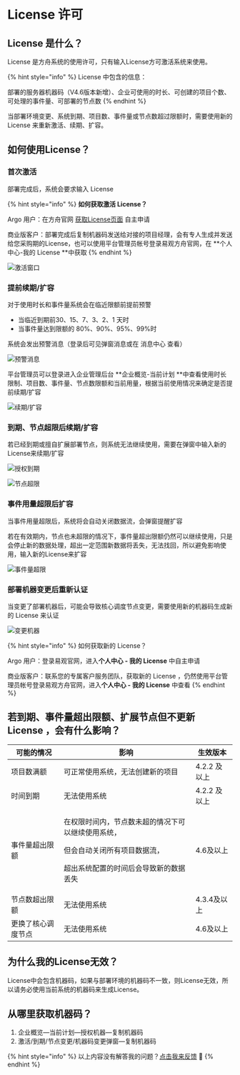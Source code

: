 # License 许可

## License 是什么？

License 是方舟系统的使用许可，只有输入License方可激活系统来使用。

{% hint style="info" %}
License 中包含的信息：

部署的服务器机器码（V4.6版本新增）、企业可使用的时长、可创建的项目个数、可处理的事件量、可部署的节点数
{% endhint %}

当部署环境变更、系统到期、项目数、事件量或节点数超过限额时，需要使用新的 License 来重新激活、续期、扩容。

## 如何使用License？

### 首次激活

部署完成后，系统会要求输入 License 

{% hint style="info" %}
**如何获取激活 License？**

Argo 用户：在方舟官网 [获取License页面](https://ark.analysys.cn/license.html) 自主申请 

商业版客户：部署完成后复制机器码发送给对接的项目经理，会有专人生成并发送给您采购期的License，也可以使用平台管理员帐号登录易观方舟官网，在 **个人中心-我的 License **中获取
{% endhint %}

![激活窗口](<../.gitbook/assets/image (277).png>)

### 提前续期/扩容

对于使用时长和事件量系统会在临近限额前提前预警

* 当临近到期前30、15、7、3、2、1 天时
* 当事件量达到限额的 80%、90%、95%、99%时

系统会发出预警消息（登录后可见弹窗消息或在 消息中心 查看） 

![预警消息](<../.gitbook/assets/image (278).png>)

平台管理员可以登录进入企业管理后台 **企业概览-当前计划 **中查看使用时长限制、项目数、事件量、节点数限额和当前用量，根据当前使用情况来确定是否提前续期/扩容

![续期/扩容](<../.gitbook/assets/image (276).png>)

### 到期、节点超限后续期/扩容

若已经到期或擅自扩展部署节点，则系统无法继续使用，需要在弹窗中输入新的License来续期/扩容

![授权到期](<../.gitbook/assets/image (280).png>)

![节点超限](<../.gitbook/assets/image (281).png>)

### 事件用量超限后扩容

当事件用量超限后，系统将会自动关闭数据流，会弹窗提醒扩容

若在有效期内，节点也未超限的情况下，事件量超出限额仍然可以继续使用，只是会停止新的数据处理，超出一定范围新数据将丢失，无法找回，所以避免影响使用，输入新的License来扩容

![事件量超限](<../.gitbook/assets/image (282).png>)

### 部署机器变更后重新认证

当变更了部署机器后，可能会导致核心调度节点变更，需要使用新的机器码生成新的 License 来认证

![变更机器](<../.gitbook/assets/image (284).png>)

{% hint style="info" %}
如何获取新的 License？

Argo 用户：登录易观官网，进入**个人中心 - 我的 License** 中自主申请

商业版客户：联系您的专属客户服务团队，获取新的 License ，仍然使用平台管理员帐号登录易观方舟官网，进入**个人中心 - 我的 License**  中查看
{% endhint %}

## 若到期、事件量超出限额、扩展节点但不更新 License ，会有什么影响？

| 可能的情况     | 影响                                                                              | 生效版本      |
| --------- | ------------------------------------------------------------------------------- | --------- |
| 项目数满额     | 可正常使用系统，无法创建新的项目                                                                | 4.2.2 及以上 |
| 时间到期      | 无法使用系统                                                                          | 4.2.2 及以上 |
| 事件量超出限额   | <p>在权限时间内，节点数未超的情况下可以继续使用系统，</p><p>但会自动关闭所有项目数据流，</p><p>超出系统配置的时间后会导致新的数据丢失</p> | 4.6及以上    |
| 节点数超出限额   | 无法使用系统                                                                          | 4.3.4及以上  |
| 更换了核心调度节点 | 无法使用系统                                                                          | 4.6及以上    |

## 为什么我的License无效？

License中会包含机器码，如果与部署环境的机器码不一致，则License无效，所以请务必使用当前系统的机器码来生成License。

## 从哪里获取机器码？

1. 企业概览—当前计划—授权机器—复制机器码 
2. 激活/到期/节点变更/机器码变更弹窗—复制机器码

{% hint style="info" %}
以上内容没有解答我的问题？[点击我来反馈](https://support.qq.com/products/118522/) 🚀
{% endhint %}
